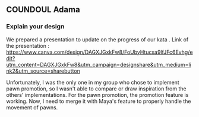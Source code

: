 ## COUNDOUL Adama

### Explain your design 

We prepared a presentation to update on the progress of our kata .
Link of the presentation : https://www.canva.com/design/DAGXJGxkFw8/FoUbyHtucsa9lfJFc6Evhg/edit?utm_content=DAGXJGxkFw8&utm_campaign=designshare&utm_medium=link2&utm_source=sharebutton

Unfortunately, I was the only one in my group who chose to implement pawn promotion, so I wasn't able to compare or draw inspiration from the others' implementations.
For the pawn promotion, the promotion feature is working. Now, I need to merge it with Maya's feature to properly handle the movement of pawns.

